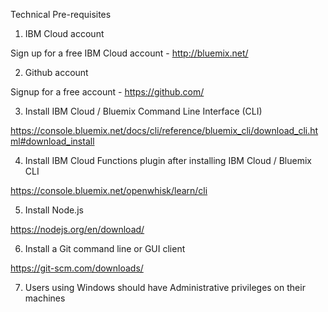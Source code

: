 Technical Pre-requisites

1. IBM Cloud account

  Sign up for a free IBM Cloud account - http://bluemix.net/

2. Github account

  Signup for a free account - https://github.com/

3. Install IBM Cloud / Bluemix Command Line Interface (CLI)

  https://console.bluemix.net/docs/cli/reference/bluemix_cli/download_cli.html#download_install

4. Install IBM Cloud Functions plugin after installing IBM Cloud / Bluemix CLI

  https://console.bluemix.net/openwhisk/learn/cli

5. Install Node.js

  https://nodejs.org/en/download/

6. Install a Git command line or GUI client

  https://git-scm.com/downloads/

7. Users using Windows should have Administrative privileges on their machines
